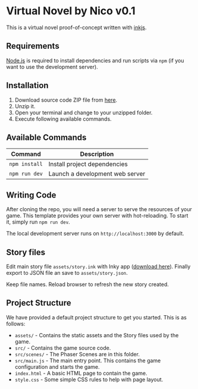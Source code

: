 # Virtual Novel by Nico v0.1

This is a virtual novel proof-of-concept written with [inkjs](https://www.inklestudios.com/ink/).


## Requirements

[Node.js](https://nodejs.org) is required to install dependencies and run scripts via `npm` (if you want to use the development server).

## Installation

1. Download source code ZIP file from [here](https://github.com/davidromani/vnn/archive/refs/heads/main.zip). 
2. Unzip it.
3. Open your terminal and change to your unzipped folder.
4. Execute following available commands.

## Available Commands

| Command | Description |
|---------|-------------|
| `npm install` | Install project dependencies |
| `npm run dev` | Launch a development web server |

## Writing Code

After cloning the repo, you will need a server to serve the resources of your game. This template provides your own server with hot-reloading. To start it, simply run `npm run dev`.

The local development server runs on `http://localhost:3000` by default.

## Story files

Edit main story file `assets/story.ink` with Inky app ([download here](https://www.inklestudios.com/ink/)). Finally export to JSON file an save to `assets/story.json`.

Keep file names. Reload browser to refresh the new story created.

## Project Structure

We have provided a default project structure to get you started. This is as follows:

- `assets/` - Contains the static assets and the Story files used by the game.
- `src/` - Contains the game source code.
- `src/scenes/` - The Phaser Scenes are in this folder.
- `src/main.js` - The main entry point. This contains the game configuration and starts the game.
- `index.html` - A basic HTML page to contain the game.
- `style.css` - Some simple CSS rules to help with page layout.